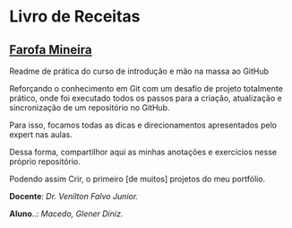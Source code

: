 # Livro de Receitas

## [Farofa Mineira](https://github.com/gdmacedo/Livro_Receitas/blob/main/Farofa-Mineira.md) ##

Readme de prática do curso de introdução e mão na massa ao GitHub

Reforçando o conhecimento em Git com um desafio de projeto totalmente prático, onde foi executado todos os passos para a criação, atualização e sincronização de um repositório no GitHub. 

Para isso, focamos todas as dicas e direcionamentos apresentados pelo expert nas aulas. 

Dessa forma, compartilhor aqui as minhas anotações e exercícios nesse próprio repositório. 

Podendo assim Crir, o primeiro [de muitos] projetos do meu portfólio.

**Docente**: *Dr. Venilton Falvo Junior.*

**Aluno**..: *Macedo, Glener Diniz.*
